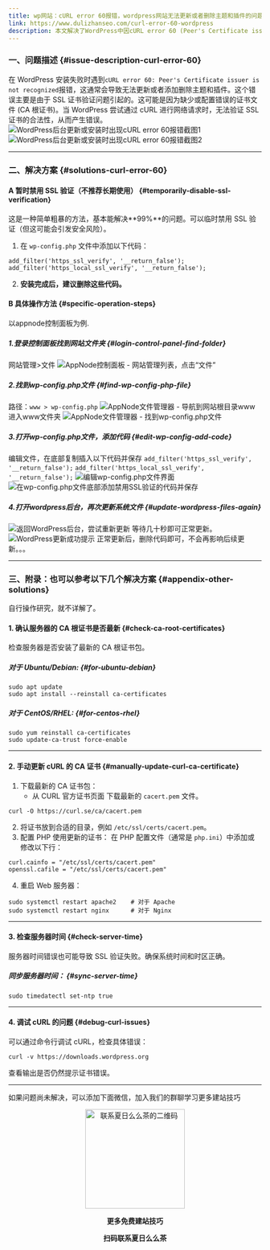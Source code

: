 ```yaml
---
title: wp网站：cURL error 60报错，wordpress网站无法更新或者删除主题和插件的问题
link: https://www.dulizhanseo.com/curl-error-60-wordpress
description: 本文解决了WordPress中因cURL error 60 (Peer's Certificate issuer is not recognized) 导致的无法更新或删除主题/插件的问题。主要原因是SSL证书验证失败。提供了两种解决方案：临时禁用SSL验证（通过在wp-config.php添加代码）和更安全的修复方法（如更新CA根证书、手动更新cURL证书、检查服务器时间、调试cURL），并以Appnode后台为例演示了临时禁用SSL验证的具体操作步骤。
---
```


### 一、问题描述 {#issue-description-curl-error-60}

在 WordPress 安装失败时遇到`cURL error 60: Peer's Certificate issuer is not recognized`报错，这通常会导致无法更新或者添加删除主题和插件。这个错误主要是由于 SSL 证书验证问题引起的。这可能是因为缺少或配置错误的证书文件 (CA 根证书)。当 WordPress 尝试通过 cURL 进行网络请求时，无法验证 SSL 证书的合法性，从而产生错误。
![WordPress后台更新或安装时出现cURL error 60报错截图1](https://cos.files.maozhishi.com/小书匠/1733742986407.png)![WordPress后台更新或安装时出现cURL error 60报错截图2](https://cos.files.maozhishi.com/小书匠/1733742986408.png)

---

### 二、解决方案 {#solutions-curl-error-60}

#### A 暂时禁用 SSL 验证（不推荐长期使用） {#temporarily-disable-ssl-verification}

这是一种简单粗暴的方法，基本能解决**99%**的问题。可以临时禁用 SSL 验证（但这可能会引发安全风险）。

1.  在 `wp-config.php` 文件中添加以下代码：

```plain
add_filter('https_ssl_verify', '__return_false');
add_filter('https_local_ssl_verify', '__return_false');
```

2.  **安装完成后，建议删除这些代码。**

#### B 具体操作方法 {#specific-operation-steps}

以appnode控制面板为例.

##### 1.登录控制面板找到网站文件夹 {#login-control-panel-find-folder}

网站管理&gt;文件
![AppNode控制面板 - 网站管理列表，点击“文件”](https://cos.files.maozhishi.com/小书匠/1733742986409.png)

##### 2.找到wp-config.php文件 {#find-wp-config-php-file}

路径：`www > wp-config.php`
![AppNode文件管理器 - 导航到网站根目录www](https://cos.files.maozhishi.com/小书匠/1733742986410.png)
进入www文件夹
![AppNode文件管理器 - 找到wp-config.php文件](https://cos.files.maozhishi.com/小书匠/1733742986411.png)

##### 3.打开wp-config.php文件，添加代码 {#edit-wp-config-add-code}

编辑文件，在底部复制插入以下代码并保存
`add_filter('https_ssl_verify', '__return_false');`
`add_filter('https_local_ssl_verify', '__return_false');`
![编辑wp-config.php文件界面](https://cos.files.maozhishi.com/小书匠/1733742986412.png)
![在wp-config.php文件底部添加禁用SSL验证的代码并保存](https://cos.files.maozhishi.com/小书匠/1733742986417.png)

##### 4.打开wordpress后台，再次更新系统文件 {#update-wordpress-files-again}

![返回WordPress后台，尝试重新更新](https://cos.files.maozhishi.com/小书匠/1733742986425.png)
等待几十秒即可正常更新。
![WordPress更新成功提示](https://cos.files.maozhishi.com/小书匠/1733742986430.png)
正常更新后，删除代码即可，不会再影响后续更新。。。

---

### 三、附录：也可以参考以下几个解决方案 {#appendix-other-solutions}

自行操作研究，就不详解了。

#### 1. 确认服务器的 CA 根证书是否最新 {#check-ca-root-certificates}

检查服务器是否安装了最新的 CA 根证书包。

##### 对于 Ubuntu/Debian: {#for-ubuntu-debian}

```plain
sudo apt update
sudo apt install --reinstall ca-certificates
```

##### 对于 CentOS/RHEL: {#for-centos-rhel}

```plain
sudo yum reinstall ca-certificates
sudo update-ca-trust force-enable
```

---

#### 2. 手动更新 cURL 的 CA 证书 {#manually-update-curl-ca-certificate}

1.  下载最新的 CA 证书包：
    - 从 CURL 官方证书页面 下载最新的 `cacert.pem` 文件。

```plain
curl -O https://curl.se/ca/cacert.pem
```

2.  将证书放到合适的目录，例如 `/etc/ssl/certs/cacert.pem`。
3.  配置 PHP 使用更新的证书： 在 PHP 配置文件（通常是 `php.ini`）中添加或修改以下行：

```plain
curl.cainfo = "/etc/ssl/certs/cacert.pem"
openssl.cafile = "/etc/ssl/certs/cacert.pem"
```

4.  重启 Web 服务器：

```plain
sudo systemctl restart apache2    # 对于 Apache
sudo systemctl restart nginx      # 对于 Nginx
```

---

#### 3. 检查服务器时间 {#check-server-time}

服务器时间错误也可能导致 SSL 验证失败。确保系统时间和时区正确。

##### 同步服务器时间： {#sync-server-time}

```plain
sudo timedatectl set-ntp true
```

---

#### 4. 调试 cURL 的问题 {#debug-curl-issues}

可以通过命令行调试 cURL，检查具体错误：

```plain
curl -v https://downloads.wordpress.org
```

查看输出是否仍然提示证书错误。

---

如果问题尚未解决，可以添加下面微信，加入我们的群聊学习更多建站技巧

<p style="text-align: center;"><img src="https://cos.files.maozhishi.com/public/attachments/lfx/1669111684413.png" width="198" alt="联系夏日么么茶的二维码" /></p>
<p style="text-align: center;"><strong>更多免费建站技巧</strong></p>
<p style="text-align: center;"><strong>扫码联系夏日么么茶</strong></p>

